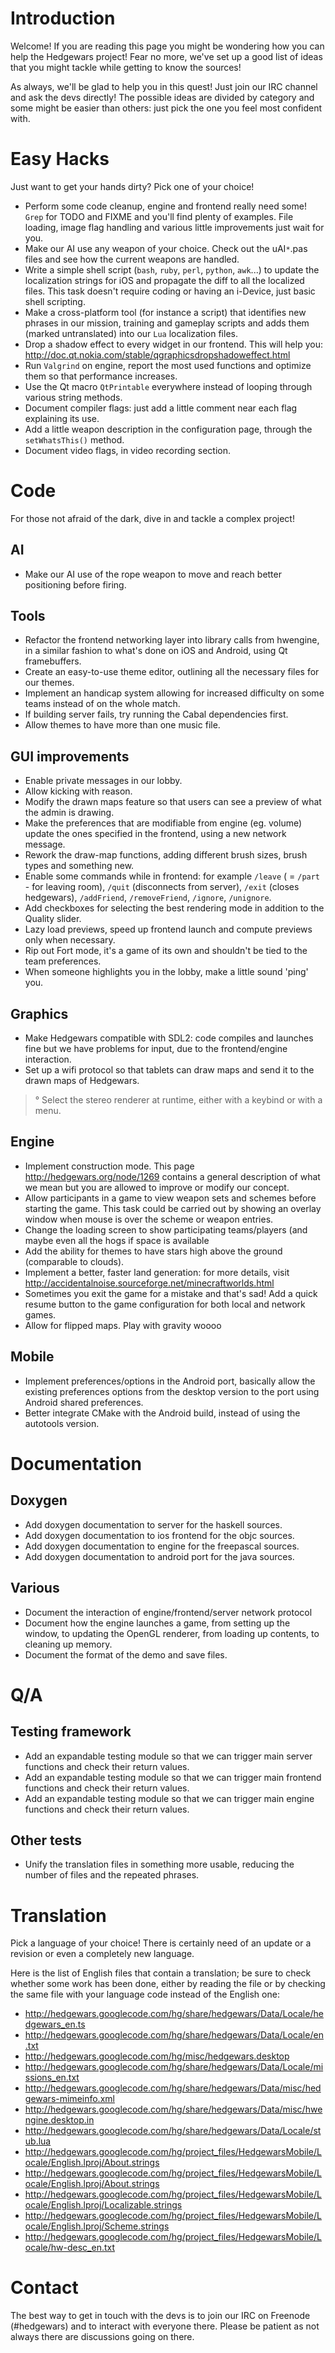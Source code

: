 

# Introduction #

Welcome! If you are reading this page you might be wondering how you can help the Hedgewars project! Fear no more, we've set up a good list of ideas that you might tackle while getting to know the sources!

As always, we'll be glad to help you in this quest! Just join our IRC channel and ask the devs directly! The possible ideas are divided by category and some might be easier than others: just pick the one you feel most confident with.

# Easy Hacks #

Just want to get your hands dirty? Pick one of your choice!

  * Perform some code cleanup, engine and frontend really need some! `Grep` for TODO and FIXME and you'll find plenty of examples. File loading, image flag handling and various little improvements just wait for you.
  * Make our AI use any weapon of your choice. Check out the uAI`*`.pas files and see how the current weapons are handled.
  * Write a simple shell script (`bash`, `ruby`, `perl`, `python`, `awk`...) to update the localization strings for iOS and propagate the diff to all the localized files. This task doesn't require coding or having an i-Device, just basic shell scripting.
  * Make a cross-platform tool (for instance a script) that identifies new phrases in our mission, training and gameplay scripts and adds them (marked untranslated) into our `Lua` localization files.
  * Drop a shadow effect to every widget in our frontend. This will help you: http://doc.qt.nokia.com/stable/qgraphicsdropshadoweffect.html
  * Run `Valgrind` on engine, report the  most used functions and optimize them so that performance increases.
  * Use the Qt macro `QtPrintable` everywhere instead of looping through various string methods.
  * Document compiler flags: just add a little comment near each flag explaining its use.
  * Add a little weapon description in the configuration page, through the `setWhatsThis()` method.
  * Document video flags, in video recording section.


# Code #

For those not afraid of the dark, dive in and tackle a complex project!

## AI ##
  * Make our AI use of the rope weapon to move and reach better positioning before firing.


## Tools ##
  * Refactor the frontend networking layer into library calls from hwengine, in a similar fashion to what's done on iOS and Android, using Qt framebuffers.
  * Create an easy-to-use theme editor, outlining all the necessary files for our themes.
  * Implement an handicap system allowing for increased difficulty on some teams instead of on the whole match.
  * If building server fails, try running the Cabal dependencies first.
  * Allow themes to have more than one music file.


## GUI improvements ##
  * Enable private messages in our lobby.
  * Allow kicking with reason.
  * Modify the drawn maps feature so that users can see a preview of what the admin is drawing.
  * Make the preferences that are modifiable from engine (eg. volume) update the ones specified in the frontend, using a new network message.
  * Rework the draw-map functions, adding different brush sizes, brush types and something new.
  * Enable some commands while in frontend: for example `/leave` ( = `/part`  - for leaving room), `/quit` (disconnects from server), `/exit` (closes hedgewars), `/addFriend`, `/removeFriend`, `/ignore`, `/unignore`.
  * Add checkboxes for selecting the best rendering mode in addition to the Quality slider.
  * Lazy load previews, speed up frontend launch and compute previews only when necessary.
  * Rip out Fort mode, it's a game of its own and shouldn't be tied to the team preferences.
  * When someone highlights you in the lobby, make a little sound 'ping' you.


## Graphics ##
  * Make Hedgewars compatible with SDL2: code compiles and launches fine but we have problems for input, due to the frontend/engine interaction.
  * Set up a wifi protocol so that tablets can draw maps and send it to the drawn maps of Hedgewars.
> ° Select the stereo renderer at runtime, either with a keybind or with a menu.


## Engine ##
  * Implement construction mode. This page http://hedgewars.org/node/1269 contains a general description of what we mean but you are allowed to improve or modify our concept.
  * Allow participants in a game to view weapon sets and schemes before starting the game. This task could be carried out by showing an overlay window when mouse is over the scheme or weapon entries.
  * Change the loading screen to show participating teams/players (and maybe even all the hogs if space is available
  * Add the ability for themes to have stars high above the ground (comparable to clouds).
  * Implement a better, faster land generation: for more details, visit http://accidentalnoise.sourceforge.net/minecraftworlds.html
  * Sometimes you exit the game for a mistake and that's sad! Add a quick resume button to the game configuration for both local and network games.
  * Allow for flipped maps. Play with gravity woooo


## Mobile ##
  * Implement preferences/options in the Android port, basically allow the existing preferences options from the desktop version to the port using Android shared preferences.
  * Better integrate CMake with the Android build, instead of using the autotools version.


# Documentation #

## Doxygen ##

  * Add doxygen documentation to server for the haskell sources.
  * Add doxygen documentation to ios frontend for the objc sources.
  * Add doxygen documentation to engine for the freepascal sources.
  * Add doxygen documentation to android port for the java sources.

## Various ##

  * Document the interaction of engine/frontend/server network protocol
  * Document how the engine launches a game, from setting up the window, to updating the OpenGL renderer, from loading up contents, to cleaning up memory.
  * Document the format of the demo and save files.


# Q/A #

## Testing framework ##
  * Add an expandable testing module so that we can trigger main server functions and check their return values.
  * Add an expandable testing module so that we can trigger main frontend functions and check their return values.
  * Add an expandable testing module so that we can trigger main engine functions and check their return values.

## Other tests ##
  * Unify the translation files in something more usable, reducing the number of files and the repeated phrases.


# Translation #

Pick a language of your choice! There is certainly need of an update or a revision or even a completely new language.

Here is the list of English files that contain a translation; be sure to check whether some work has been done, either by reading the file or by checking the same file with your language code instead of the English one:

  * http://hedgewars.googlecode.com/hg/share/hedgewars/Data/Locale/hedgewars_en.ts
  * http://hedgewars.googlecode.com/hg/share/hedgewars/Data/Locale/en.txt
  * http://hedgewars.googlecode.com/hg/misc/hedgewars.desktop
  * http://hedgewars.googlecode.com/hg/share/hedgewars/Data/Locale/missions_en.txt
  * http://hedgewars.googlecode.com/hg/share/hedgewars/Data/misc/hedgewars-mimeinfo.xml
  * http://hedgewars.googlecode.com/hg/share/hedgewars/Data/misc/hwengine.desktop.in
  * http://hedgewars.googlecode.com/hg/share/hedgewars/Data/Locale/stub.lua
  * http://hedgewars.googlecode.com/hg/project_files/HedgewarsMobile/Locale/English.lproj/About.strings
  * http://hedgewars.googlecode.com/hg/project_files/HedgewarsMobile/Locale/English.lproj/About.strings
  * http://hedgewars.googlecode.com/hg/project_files/HedgewarsMobile/Locale/English.lproj/Localizable.strings
  * http://hedgewars.googlecode.com/hg/project_files/HedgewarsMobile/Locale/English.lproj/Scheme.strings
  * http://hedgewars.googlecode.com/hg/project_files/HedgewarsMobile/Locale/hw-desc_en.txt


# Contact #

The best way to get in touch with the devs is to join our IRC on Freenode (#hedgewars) and to interact with everyone there. Please be patient as not always there are discussions going on there.